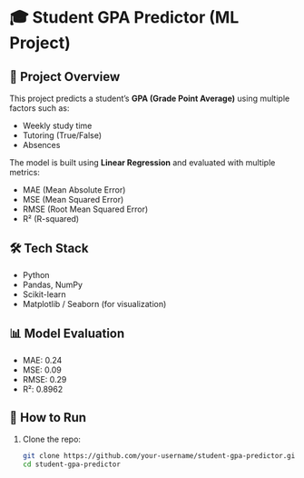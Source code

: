 # 🎓 Student GPA Predictor (ML Project)

## 📌 Project Overview
This project predicts a student’s **GPA (Grade Point Average)** using multiple factors such as:
- Weekly study time
- Tutoring (True/False)
- Absences

The model is built using **Linear Regression** and evaluated with multiple metrics:
- MAE (Mean Absolute Error)
- MSE (Mean Squared Error)
- RMSE (Root Mean Squared Error)
- R² (R-squared)

## 🛠️ Tech Stack
- Python
- Pandas, NumPy
- Scikit-learn
- Matplotlib / Seaborn (for visualization)

## 📊 Model Evaluation
- MAE: 0.24  
- MSE: 0.09 
- RMSE: 0.29  
- R²: 0.8962  

## 🚀 How to Run
1. Clone the repo:
   ```bash
   git clone https://github.com/your-username/student-gpa-predictor.git
   cd student-gpa-predictor
